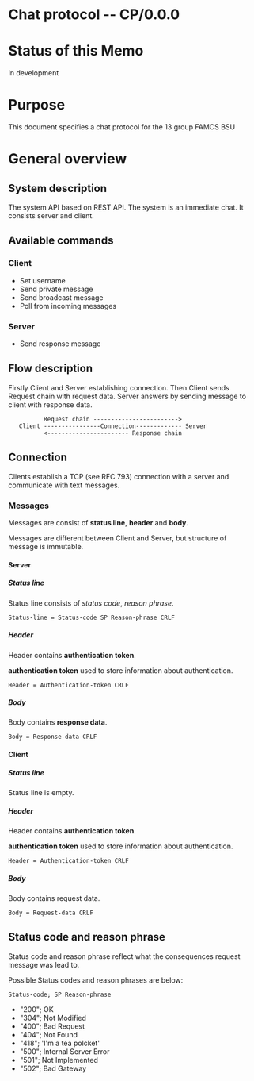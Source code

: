 # Chat protocol -- CP/0.0.0

# Status of this Memo
In development

# Purpose
This document specifies a chat protocol for the 13 group FAMCS BSU

# General overview
## System description
The system API based on REST API.
The system is an immediate chat. It consists server and client.

## Available commands 
### Client
- Set username
- Send private message
- Send broadcast message
- Poll from incoming messages

### Server
- Send response message

## Flow description
Firstly Client and Server establishing connection. Then Client sends Request chain with request data.
Server answers by sending message to client with response data.

              Request chain ------------------------>
       Client ----------------Connection------------- Server
              <----------------------- Response chain


## Connection
Clients establish a TCP (see RFC 793) connection with a server and communicate with text messages.

### Messages
Messages are consist of **status line**, **header** and **body**. 

Messages are different between Client and Server, but structure of message is immutable.

#### Server
##### Status line
Status line consists of *status code*, *reason phrase*.

`Status-line = Status-code SP Reason-phrase CRLF`

##### Header
Header contains **authentication token**.

**authentication token** used to store information about authentication.

`Header = Authentication-token CRLF`

##### Body
Body contains **response data**. 

`Body = Response-data CRLF`

#### Client
##### Status line
Status line is empty.

##### Header
Header contains **authentication token**. 

**authentication token** used to store information about authentication.

`Header = Authentication-token CRLF`

##### Body
Body contains request data. 

`Body = Request-data CRLF`

## Status code and reason phrase
Status code and reason phrase reflect what the consequences request message was lead to.

Possible Status codes and reason phrases are below:

`Status-code; SP Reason-phrase`

- "200"; OK
- "304"; Not Modified
- "400"; Bad Request
- "404"; Not Found
- "418"; 'I'm a tea polcket'
- "500"; Internal Server Error
- "501"; Not Implemented
- "502"; Bad Gateway
